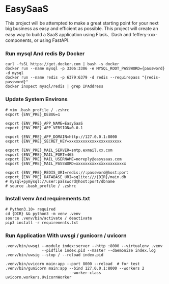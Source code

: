 # EasySaaS

This project will be attempted to make a great starting point for your next big business as easy and efficient as possible.
This project will create an easy way to build a SaaS application using Flask、Dash and feffery-xxx-components, or using FastAPI.

### Run mysql And redis By Docker

```
curl -fsSL https://get.docker.com | bash -s docker
docker run --name mysql -p 3306:3306 -e MYSQL_ROOT_PASSWORD={password} -d mysql
docker run --name redis -p 6379:6379 -d redis --requirepass "{redis-password}"
docker inspect mysql/redis | grep IPAddress
```

### Update System Environs

```
# vim .bash_profile / .zshrc
export {ENV_PRE}_DEBUG=1

export {ENV_PRE}_APP_NAME=EasySaaS
export {ENV_PRE}_APP_VERSION=0.0.1

export {ENV_PRE}_APP_DOMAIN=http://127.0.0.1:8000
export {ENV_PRE}_SECRET_KEY=xxxxxxxxxxxxxxxxxxxxxxx

export {ENV_PRE}_MAIL_SERVER=smtp.exmail.xx.com
export {ENV_PRE}_MAIL_PORT=465
export {ENV_PRE}_MAIL_USERNAME=noreply@easysaas.com
export {ENV_PRE}_MAIL_PASSWORD=xxxxxxxxxxxxxxxxxxxxxx

export {ENV_PRE}_REDIS_URI=redis://:password@host:port
export {ENV_PRE}_DATABASE_URI=sqlite:///{DIR}/main.db
# mysql+pymysql://user:password@host:port/dbname
# source .bash_profile / .zshrc
```

### Install venv And requirements.txt

```
# Python3.10+ required
cd {DIR} && python3 -m venv .venv
source .venv/bin/activate / deactivate
pip3 install -r requirements.txt
```

### Run Application With uwsgi / gunicorn / uvicorn

```
.venv/bin/uwsgi --module index:server --http :8000 --virtualenv .venv 
                --pidfile index.pid --master --daemonize index.log
.venv/bin/uwsig --stop / --reload index.pid

.venv/bin/uvicorn main:app --port 8000 --reload  # for test
.venv/bin/gunicorn main:app --bind 127.0.0.1:8000 --workers 2 
                            --worker-class uvicorn.workers.UvicornWorker
```

